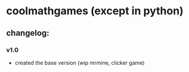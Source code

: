 # coolmathgames (except in python)

## changelog:

### v1.0
- created the base version (wip mrmine, clicker game)
